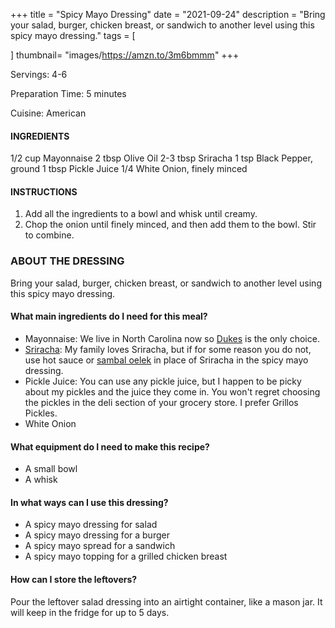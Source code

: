 +++
title = "Spicy Mayo Dressing"
date = "2021-09-24"
description = "Bring your salad, burger, chicken breast, or sandwich to another level using this spicy mayo dressing."
tags = [
   
]
thumbnail= "images/https://amzn.to/3m6bmmm"
+++

Servings: 4-6 <!--more-->

Preparation Time: 5 minutes 

Cuisine: American 

#### INGREDIENTS 

1/2 cup Mayonnaise 
2 tbsp Olive Oil 
2-3 tbsp Sriracha 
1 tsp Black Pepper, ground 
1 tbsp Pickle Juice 
1/4 White Onion, finely minced 
  
#### INSTRUCTIONS

1. Add all the ingredients to a bowl and whisk until creamy. 
2. Chop the onion until finely minced, and then add them to the bowl. Stir to combine. 

### ABOUT THE DRESSING
Bring your salad, burger, chicken breast, or sandwich to another level using this spicy mayo dressing. 

#### What main ingredients do I need for this meal?

* Mayonnaise: We live in North Carolina now so [Dukes](https://amzn.to/3i8LkxD) is the only choice. 
* [Sriracha](https://amzn.to/3m6bmmm): My family loves Sriracha, but if for some reason you do not, use hot sauce or [sambal oelek](https://amzn.to/3zGtgAQ) in place of Sriracha in the spicy mayo dressing. 
* Pickle Juice: You can use any pickle juice, but I happen to be picky about my pickles and the juice they come in. You won't regret choosing the pickles in the deli section of your grocery store. I prefer Grillos Pickles.
* White Onion

#### What equipment do I need to make this recipe?

* A small bowl 
* A whisk 

#### In what ways can I use this dressing? 

* A spicy mayo dressing for salad
* A spicy mayo dressing for a burger 
* A spicy mayo spread for a sandwich
* A spicy mayo topping for a grilled chicken breast

#### How can I store the leftovers? 
Pour the leftover salad dressing into an airtight container, like a mason jar. It will keep in the fridge for up to 5 days.

